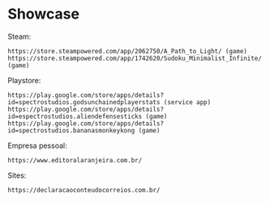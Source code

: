 # Showcase
Steam:

	https://store.steampowered.com/app/2062750/A_Path_to_Light/ (game)
	https://store.steampowered.com/app/1742620/Sudoku_Minimalist_Infinite/ (game)

Playstore:

	https://play.google.com/store/apps/details?id=spectrostudios.godsunchainedplayerstats (service app)
	https://play.google.com/store/apps/details?id=espectrostudios.aliendefensesticks (game)
	https://play.google.com/store/apps/details?id=spectrostudios.bananasmonkeykong (game)

Empresa pessoal:

	https://www.editoralaranjeira.com.br/

Sites:

	https://declaracaoconteudocorreios.com.br/
